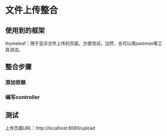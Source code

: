 # 文件上传整合
## 使用到的框架
thymeleaf：用于显示文件上传的页面，方便测试。当然，也可以用pastman等工具测试。


## 整合步骤
### 添加依赖
### 编写controller
## 测试
上传页面URL：http://localhost:8080/upload



